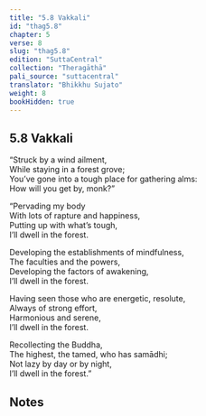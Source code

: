 ```yaml
---
title: "5.8 Vakkali"
id: "thag5.8"
chapter: 5
verse: 8
slug: "thag5.8"
edition: "SuttaCentral"
collection: "Theragāthā"
pali_source: "suttacentral"
translator: "Bhikkhu Sujato"
weight: 8
bookHidden: true
---
```


## 5.8 Vakkali  

“Struck by a wind ailment,  
While staying in a forest grove;  
You’ve gone into a tough place for gathering alms:  
How will you get by, monk?”  

“Pervading my body  
With lots of rapture and happiness,  
Putting up with what’s tough,  
I’ll dwell in the forest.  

Developing the establishments of mindfulness,  
The faculties and the powers,  
Developing the factors of awakening,  
I’ll dwell in the forest.  

Having seen those who are energetic, resolute,  
Always of strong effort,  
Harmonious and serene,  
I’ll dwell in the forest.  

Recollecting the Buddha,  
The highest, the tamed, who has samādhi;  
Not lazy by day or by night,  
I’ll dwell in the forest.”

## Notes